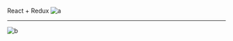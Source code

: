 React + Redux 
![a](https://github.com/user-attachments/assets/fcf6c2d3-b920-48f2-a135-42e97483e6e6)


--------------------------------------------------------------------------------------


![b](https://github.com/user-attachments/assets/499c365e-ab6d-43b7-8cfd-c41984d2f3a5)
